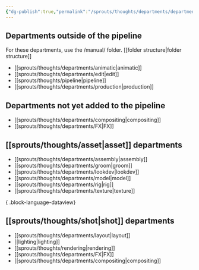 ```yaml
---
{"dg-publish":true,"permalink":"/sprouts/thoughts/departments/department/","hide":true}
---
```


## Departments outside of the pipeline
For these departments, use the /manual/ folder. [[folder structure\|folder structure]]
- [[sprouts/thoughts/departments/animatic\|animatic]]
- [[sprouts/thoughts/departments/edit\|edit]]
- [[sprouts/thoughts/pipeline\|pipeline]]
- [[sprouts/thoughts/departments/production\|production]]

## Departments not yet added to the pipeline
- [[sprouts/thoughts/departments/compositing\|compositing]]
- [[sprouts/thoughts/departments/FX\|FX]]
## [[sprouts/thoughts/asset\|asset]] departments
- [[sprouts/thoughts/departments/assembly\|assembly]]
- [[sprouts/thoughts/departments/groom\|groom]]
- [[sprouts/thoughts/departments/lookdev\|lookdev]]
- [[sprouts/thoughts/departments/model\|model]]
- [[sprouts/thoughts/departments/rig\|rig]]
- [[sprouts/thoughts/departments/texture\|texture]]

{ .block-language-dataview}
## [[sprouts/thoughts/shot\|shot]] departments
- [[sprouts/thoughts/departments/layout\|layout]]
- [[lighting\|lighting]]
- [[sprouts/thoughts/rendering\|rendering]]
- [[sprouts/thoughts/departments/FX\|FX]]
- [[sprouts/thoughts/departments/compositing\|compositing]]

